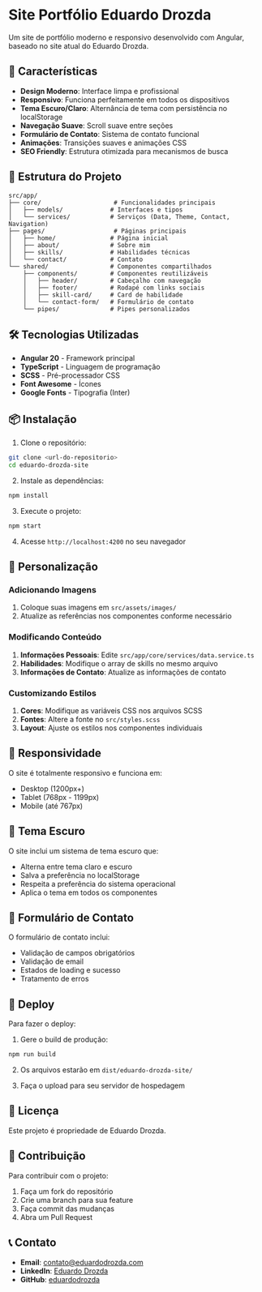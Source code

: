 # Site Portfólio Eduardo Drozda

Um site de portfólio moderno e responsivo desenvolvido com Angular, baseado no site atual do Eduardo Drozda.

## 🚀 Características

- **Design Moderno**: Interface limpa e profissional
- **Responsivo**: Funciona perfeitamente em todos os dispositivos
- **Tema Escuro/Claro**: Alternância de tema com persistência no localStorage
- **Navegação Suave**: Scroll suave entre seções
- **Formulário de Contato**: Sistema de contato funcional
- **Animações**: Transições suaves e animações CSS
- **SEO Friendly**: Estrutura otimizada para mecanismos de busca

## 📁 Estrutura do Projeto

```
src/app/
├── core/                    # Funcionalidades principais
│   ├── models/             # Interfaces e tipos
│   └── services/           # Serviços (Data, Theme, Contact, Navigation)
├── pages/                   # Páginas principais
│   ├── home/               # Página inicial
│   ├── about/              # Sobre mim
│   ├── skills/             # Habilidades técnicas
│   └── contact/            # Contato
└── shared/                 # Componentes compartilhados
    ├── components/         # Componentes reutilizáveis
    │   ├── header/         # Cabeçalho com navegação
    │   ├── footer/         # Rodapé com links sociais
    │   ├── skill-card/     # Card de habilidade
    │   └── contact-form/   # Formulário de contato
    └── pipes/              # Pipes personalizados
```

## 🛠️ Tecnologias Utilizadas

- **Angular 20** - Framework principal
- **TypeScript** - Linguagem de programação
- **SCSS** - Pré-processador CSS
- **Font Awesome** - Ícones
- **Google Fonts** - Tipografia (Inter)

## 📦 Instalação

1. Clone o repositório:
```bash
git clone <url-do-repositorio>
cd eduardo-drozda-site
```

2. Instale as dependências:
```bash
npm install
```

3. Execute o projeto:
```bash
npm start
```

4. Acesse `http://localhost:4200` no seu navegador

## 🎨 Personalização

### Adicionando Imagens

1. Coloque suas imagens em `src/assets/images/`
2. Atualize as referências nos componentes conforme necessário

### Modificando Conteúdo

1. **Informações Pessoais**: Edite `src/app/core/services/data.service.ts`
2. **Habilidades**: Modifique o array de skills no mesmo arquivo
3. **Informações de Contato**: Atualize as informações de contato

### Customizando Estilos

1. **Cores**: Modifique as variáveis CSS nos arquivos SCSS
2. **Fontes**: Altere a fonte no `src/styles.scss`
3. **Layout**: Ajuste os estilos nos componentes individuais

## 📱 Responsividade

O site é totalmente responsivo e funciona em:
- Desktop (1200px+)
- Tablet (768px - 1199px)
- Mobile (até 767px)

## 🌙 Tema Escuro

O site inclui um sistema de tema escuro que:
- Alterna entre tema claro e escuro
- Salva a preferência no localStorage
- Respeita a preferência do sistema operacional
- Aplica o tema em todos os componentes

## 📧 Formulário de Contato

O formulário de contato inclui:
- Validação de campos obrigatórios
- Validação de email
- Estados de loading e sucesso
- Tratamento de erros

## 🚀 Deploy

Para fazer o deploy:

1. Gere o build de produção:
```bash
npm run build
```

2. Os arquivos estarão em `dist/eduardo-drozda-site/`

3. Faça o upload para seu servidor de hospedagem

## 📄 Licença

Este projeto é propriedade de Eduardo Drozda.

## 🤝 Contribuição

Para contribuir com o projeto:
1. Faça um fork do repositório
2. Crie uma branch para sua feature
3. Faça commit das mudanças
4. Abra um Pull Request

## 📞 Contato

- **Email**: contato@eduardodrozda.com
- **LinkedIn**: [Eduardo Drozda](https://linkedin.com/in/eduardodrozda)
- **GitHub**: [eduardodrozda](https://github.com/eduardodrozda)
